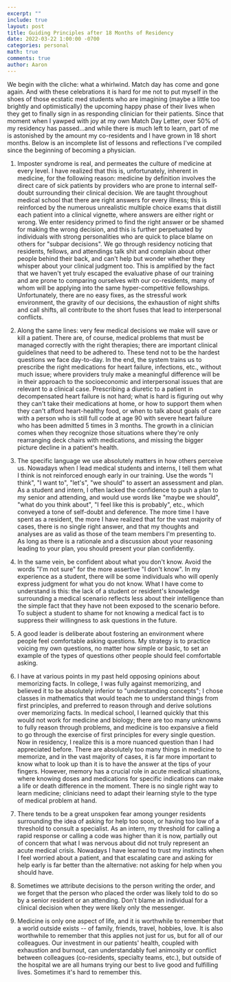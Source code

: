 ```yaml
---
excerpt: ""
include: true
layout: post
title: Guiding Principles after 18 Months of Residency 
date: 2022-03-22 1:00:00 -0700
categories: personal 
math: true
comments: true
author: Aaron
---
```


We begin with the cliche: what a whirlwind. Match day has come and gone again. And with these celebrations it is hard for me not to put myself in the shoes of those ecstatic med students who are imagining (maybe a little too brightly and optimistically) the upcoming happy phase of their lives when they get to finally sign in as responding clinician for their patients. Since that moment when I yawped with joy at my own Match Day Letter, over 50% of my residency has passed...and while there is much left to learn, part of me is astonished by the amount my co-residents and I have grown in 18 short months. Below is an incomplete list of lessons and reflections I've compiled since the beginning of becoming a physician.  

1. Imposter syndrome is real, and permeates the culture of medicine at every level. I have realized that this is, unfortunately, inherent in medicine, for the following reason: medicine by definition involves the direct care of sick patients by providers who are prone to internal self-doubt surrounding their clinical decision. We are taught throughout medical school that there are right answers for every illness; this is reinforced by the numerous unrealistic multiple choice exams that distill each patient into a clinical vignette, where answers are either right or wrong. We enter residency primed to find the right answer or be shamed for making the wrong decision, and this is further perpetuated by individuals with strong personalities who are quick to place blame on others for "subpar decisions". We go through residency noticing that residents, fellows, and attendings talk shit and complain about other people behind their back, and can't help but wonder whether they whisper about your clinical judgment too. This is amplified by the fact that we haven't yet truly escaped the evaluative phase of our training and are prone to comparing ourselves with our co-residents, many of whom will be applying into the same hyper-competitive fellowships. Unfortunately, there are no easy fixes, as the stressful work environment, the gravity of our decisions, the exhaustion of night shifts and call shifts, all contribute to the short fuses that lead to interpersonal conflicts.  

2. Along the same lines: very few medical decisions we make will save or kill a patient. There are, of course, medical problems that must be managed correctly with the right therapies; there are important clinical guidelines that need to be adhered to. These tend not to be the hardest questions we face day-to-day. In the end, the system trains us to prescribe the right medications for heart failure, infections, etc., without much issue; where providers truly make a meaningful difference will be in their approach to the socioeconomic and interpersonal issues that are relevant to a clinical case. Prescribing a diuretic to a patient in decompensated heart failure is not hard; what is hard is figuring out why they can't take their medications at home, or how to support them when they can't afford heart-healthy food, or when to talk about goals of care with a person who is still full code at age 90 with severe heart failure who has been admitted 5 times in 3 months. The growth in a clinician comes when they recognize those situations where they're only rearranging deck chairs with medications, and missing the bigger picture decline in a patient's health.  

3. The specific language we use absolutely matters in how others perceive us. Nowadays when I lead medical students and interns, I tell them what I think is not reinforced enough early in our training. Use the words "I think", "I want to", "let's", "we should" to assert an assessment and plan. As a student and intern, I often lacked the confidence to push a plan to my senior and attending, and would use words like "maybe we should", "what do you think about", "I feel like this is probably", etc., which conveyed a tone of self-doubt and deference. The more time I have spent as a resident, the more I have realized that for the vast majority of cases, there is no single right answer, and that my thoughts and analyses are as valid as those of the team members I'm presenting to. As long as there is a rationale and a discussion about your reasoning leading to your plan, you should present your plan confidently.  

4. In the same vein, be confident about what you don't know. Avoid the words "I'm not sure" for the more assertive "I don't know". In my experience as a student, there will be some individuals who will openly express judgment for what you do not know. What I have come to understand is this: the lack of a student or resident's knowledge surrounding a medical scenario reflects less about their intelligence than the simple fact that they have not been exposed to the scenario before. To subject a student to shame for not knowing a medical fact is to suppress their willingness to ask questions in the future.  

5. A good leader is deliberate about fostering an environment where people feel comfortable asking questions. My strategy is to practice voicing my own questions, no matter how simple or basic, to set an example of the types of questions other people should feel comfortable asking.  

5. I have at various points in my past held opposing opinions about memorizing facts. In college, I was fully against memorizing, and believed it to be absolutely inferior to "understanding concepts"; I chose classes in mathematics that would teach me to understand things from first principles, and preferred to reason through and derive solutions over memorizing facts. In medical school, I learned quickly that this would not work for medicine and biology; there are too many unknowns to fully reason through problems, and medicine is too expansive a field to go through the exercise of first principles for every single question. Now in residency, I realize this is a more nuanced question than I had appreciated before. There are absolutely too many things in medicine to memorize, and in the vast majority of cases, it is far more important to know what to look up than it is to have the answer at the tips of your fingers. However, memory has a crucial role in acute medical situations, where knowing doses and medications for specific indications can make a life or death difference in the moment. There is no single right way to learn medicine; clinicians need to adapt their learning style to the type of medical problem at hand.  

6. There tends to be a great unspoken fear among younger residents surrounding the idea of asking for help too soon, or having too low of a threshold to consult a specialist. As an intern, my threshold for calling a rapid response or calling a code was higher than it is now, partially out of concern that what I was nervous about did not truly represent an acute medical crisis. Nowadays I have learned to trust my instincts when I feel worried about a patient, and that escalating care and asking for help early is far better than the alternative: not asking for help when you should have.  

7. Sometimes we attribute decisions to the person writing the order, and we forget that the person who placed the order was likely told to do so by a senior resident or an attending. Don't blame an individual for a clinical decision when they were likely only the messenger.  

8. Medicine is only one aspect of life, and it is worthwhile to remember that a world outside exists -- of family, friends, travel, hobbies, love. It is also worthwhile to remember that this applies not just for us, but for all of our colleagues. Our investment in our patients' health, coupled with exhaustion and burnout, can understandably fuel animosity or conflict between colleagues (co-residents, specialty teams, etc.), but outside of the hospital we are all humans trying our best to live good and fulfilling lives. Sometimes it's hard to remember this.  


